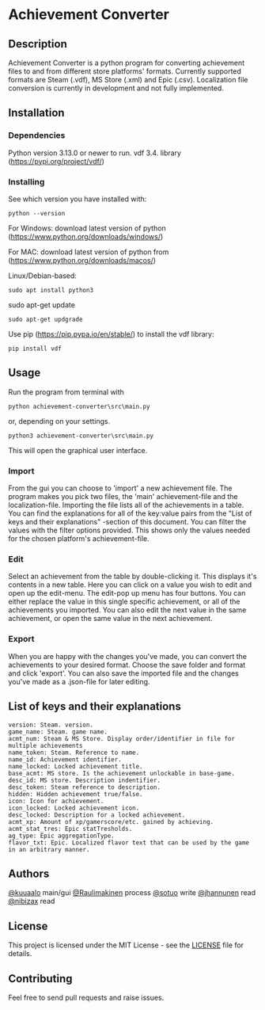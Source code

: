 # Achievement Converter
## Description
Achievement Converter is a python program for converting achievement files to and from different store platforms' formats.
Currently supported formats are Steam (.vdf), MS Store (.xml) and Epic (.csv).
Localization file conversion is currently in development and not fully implemented.
## Installation
### Dependencies
Python version 3.13.0 or newer to run.
vdf 3.4. library (https://pypi.org/project/vdf/)

### Installing
See which version you have installed with:
```
python --version
```
For Windows: download latest version of python (https://www.python.org/downloads/windows/)

For MAC: download latest version of python from (https://www.python.org/downloads/macos/)

Linux/Debian-based: 
```
sudo apt install python3
```
sudo apt-get update
```
sudo apt-get updgrade
```

Use pip (https://pip.pypa.io/en/stable/) to install the vdf library:
```
pip install vdf
```

## Usage
Run the program from terminal with 
```
python achievement-converter\src\main.py
```
or, depending on your settings.
```
python3 achievement-converter\src\main.py
```
This will open the graphical user interface. 

### Import
From the gui you can choose to 'import' a new achievement file.
The program makes you pick two files, the 'main' achievement-file and the localization-file. 
Importing the file lists all of the achievements in a table. You can find the explanations for all of the key:value pairs from the "List of keys and their explanations" -section of this document.
You can filter the values with the filter options provided. This shows only the values needed for the chosen platform's achievement-file.

### Edit
Select an achievement from the table by double-clicking it. This displays it's contents in a new table. Here you can click on a value you wish to edit and open up the edit-menu.
The edit-pop up menu has four buttons. You can either replace the value in this single specific achievement, or all of the achievements you imported. 
You can also edit the next value in the same achievement, or open the same value in the next achievement.

### Export
When you are happy with the changes you've made, you can convert the achievements to your desired format.
Choose the save folder and format and click 'export'. You can also save the imported file and the changes you've made as a .json-file for later editing.

## List of keys and their explanations

```
version: Steam. version.
game_name: Steam. game name.
acmt_num: Steam & MS Store. Display order/identifier in file for multiple achievements
name_token: Steam. Reference to name.
name_id: Achievement identifier.
name_locked: Locked achievement title.
base_acmt: MS store. Is the achievement unlockable in base-game.
desc_id: MS store. Description indentifier.
desc_token: Steam reference to description.
hidden: Hidden achievement true/false.
icon: Icon for achievement.
icon_locked: Locked achievement icon.
desc_locked: Description for a locked achievement.
acmt_xp: Amount of xp/gamerscore/etc. gained by achieving.
acmt_stat_tres: Epic statTresholds.
ag_type: Epic aggregationType.
flavor_txt: Epic. Localized flavor text that can be used by the game in an arbitrary manner. 
```

## Authors
[@kuuaalo](https://github.com/kuuaalo) main/gui
[@Raulimakinen](https://github.com/Raulimakinen) process
[@sotuo](https://github.com/sotuo) write
[@jhannunen](https://github.com/jhannunen) read
[@nibizax](https://github.com/nibizax) read

## License
This project is licensed under the MIT License - see the [LICENSE](LICENSE) file for details.

## Contributing
Feel free to send pull requests and raise issues.
